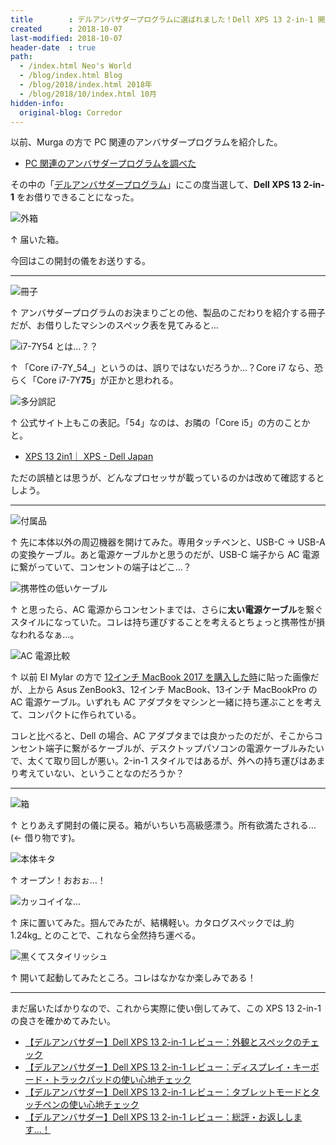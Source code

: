 ```yaml
---
title        : デルアンバサダープログラムに選ばれました！Dell XPS 13 2-in-1 開封の儀
created      : 2018-10-07
last-modified: 2018-10-07
header-date  : true
path:
  - /index.html Neo's World
  - /blog/index.html Blog
  - /blog/2018/index.html 2018年
  - /blog/2018/10/index.html 10月
hidden-info:
  original-blog: Corredor
---
```


以前、Murga の方で PC 関連のアンバサダープログラムを紹介した。

- [PC 関連のアンバサダープログラムを調べた](/blog/2018/01/04-01.html)

その中の「[デルアンバサダープログラム](https://dell-ambassador.com/)」にこの度当選して、**Dell XPS 13 2-in-1** をお借りできることになった。

![外箱](07-01-06.jpg)

↑ 届いた箱。

今回はこの開封の儀をお送りする。

---

![冊子](07-01-05.jpg)

↑ アンバサダープログラムのお決まりごとの他、製品のこだわりを紹介する冊子だが、お借りしたマシンのスペック表を見てみると…

![i7-7Y54 とは…？？](07-01-04.jpg)

↑ 「Core i7-7Y_54_」というのは、誤りではないだろうか…？Core i7 なら、恐らく「Core i7-7Y**75**」が正かと思われる。

![多分誤記](07-01-01.png)

↑ 公式サイト上もこの表記。「54」なのは、お隣の「Core i5」の方のことかと。

- [XPS 13 2in1｜ XPS - Dell Japan](https://dell-ambassador.com/products/xps/13_9365_2in1/)

ただの誤植とは思うが、どんなプロセッサが載っているのかは改めて確認するとしよう。

---

![付属品](07-01-03.jpg)

↑ 先に本体以外の周辺機器を開けてみた。専用タッチペンと、USB-C → USB-A の変換ケーブル。あと電源ケーブルかと思うのだが、USB-C 端子から AC 電源に繋がっていて、コンセントの端子はどこ…？

![携帯性の低いケーブル](07-01-02.jpg)

↑ と思ったら、AC 電源からコンセントまでは、さらに**太い電源ケーブル**を繋ぐスタイルになっていた。コレは持ち運びすることを考えるとちょっと携帯性が損なわれるなぁ…。

![AC 電源比較](/blog/2018/09/05-01-04.jpg)

↑ 以前 El Mylar の方で [12インチ MacBook 2017 を購入した時](/blog/2018/09/05-01.html)に貼った画像だが、上から Asus ZenBook3、12インチ MacBook、13インチ MacBookPro の AC 電源ケーブル。いずれも AC アダプタをマシンと一緒に持ち運ぶことを考えて、コンパクトに作られている。

コレと比べると、Dell の場合、AC アダプタまでは良かったのだが、そこからコンセント端子に繋がるケーブルが、デスクトップパソコンの電源ケーブルみたいで、太くて取り回しが悪い。2-in-1 スタイルではあるが、外への持ち運びはあまり考えていない、ということなのだろうか？

---

![箱](07-01-10.jpg)

↑ とりあえず開封の儀に戻る。箱がいちいち高級感漂う。所有欲満たされる… (← 借り物です)。

![本体キタ](07-01-09.jpg)

↑ オープン！おおぉ…！

![カッコイイな…](07-01-08.jpg)

↑ 床に置いてみた。掴んでみたが、結構軽い。カタログスペックでは_約 1.24kg_ とのことで、これなら全然持ち運べる。

![黒くてスタイリッシュ](07-01-07.jpg)

↑ 開いて起動してみたところ。コレはなかなか楽しみである！

---

まだ届いたばかりなので、これから実際に使い倒してみて、この XPS 13 2-in-1 の良さを確かめてみたい。

- [【デルアンバサダー】Dell XPS 13 2-in-1 レビュー：外観とスペックのチェック](/blog/2018/10/11-01.html)
- [【デルアンバサダー】Dell XPS 13 2-in-1 レビュー：ディスプレイ・キーボード・トラックパッドの使い心地チェック](/blog/2018/10/16-03.html)
- [【デルアンバサダー】Dell XPS 13 2-in-1 レビュー：タブレットモードとタッチペンの使い心地チェック](/blog/2018/11/05-02.html)
- [【デルアンバサダー】Dell XPS 13 2-in-1 レビュー：総評・お返しします…！](/blog/2018/11/06-02.html)
